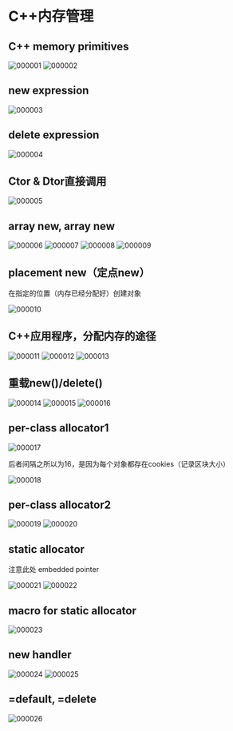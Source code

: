 # C++内存管理

## C++ memory primitives

![000001](000001.jpg)
![000002](000002.jpg)

## new expression

![000003](000003.jpg)

## delete expression

![000004](000004.jpg)

## Ctor & Dtor直接调用

![000005](000005.jpg)

## array new, array new

![000006](000006.jpg)
![000007](000007.jpg)
![000008](000008.jpg)
![000009](000009.jpg)

## placement new（定点new）

在指定的位置（内存已经分配好）创建对象

![000010](000010.jpg)

## C++应用程序，分配内存的途径

![000011](000011.jpg)
![000012](000012.jpg)
![000013](000013.jpg)

## 重载new()/delete()

![000014](000014.jpg)
![000015](000015.jpg)
![000016](000016.jpg)

## per-class allocator1

![000017](000017.jpg)

后者间隔之所以为16，是因为每个对象都存在cookies（记录区块大小）

![000018](000018.jpg)

## per-class allocator2

![000019](000019.jpg)
![000020](000020.jpg)

## static allocator

注意此处 embedded pointer

![000021](000021.jpg)
![000022](000022.jpg)

## macro for static allocator

![000023](000023.jpg)

## new handler

![000024](000024.jpg)
![000025](000025.jpg)

## =default, =delete

![000026](000026.jpg)